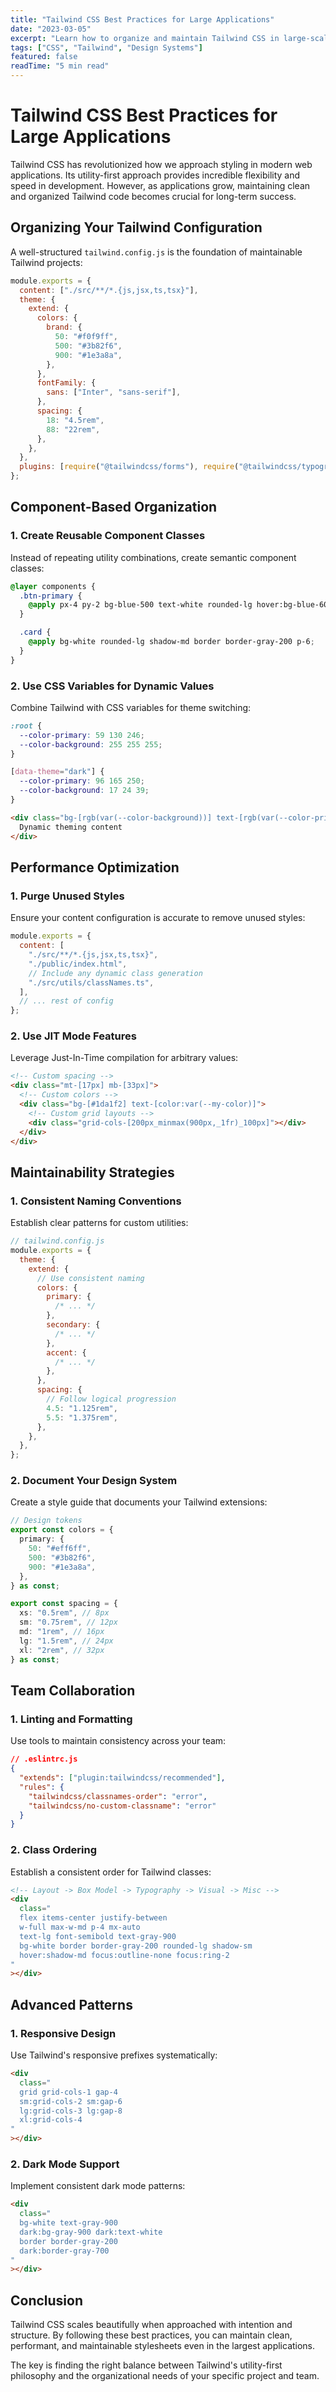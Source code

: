 ```yaml
---
title: "Tailwind CSS Best Practices for Large Applications"
date: "2023-03-05"
excerpt: "Learn how to organize and maintain Tailwind CSS in large-scale applications while keeping your stylesheets clean and performant."
tags: ["CSS", "Tailwind", "Design Systems"]
featured: false
readTime: "5 min read"
---
```


# Tailwind CSS Best Practices for Large Applications

Tailwind CSS has revolutionized how we approach styling in modern web applications. Its utility-first approach provides incredible flexibility and speed in development. However, as applications grow, maintaining clean and organized Tailwind code becomes crucial for long-term success.

## Organizing Your Tailwind Configuration

A well-structured `tailwind.config.js` is the foundation of maintainable Tailwind projects:

```javascript
module.exports = {
  content: ["./src/**/*.{js,jsx,ts,tsx}"],
  theme: {
    extend: {
      colors: {
        brand: {
          50: "#f0f9ff",
          500: "#3b82f6",
          900: "#1e3a8a",
        },
      },
      fontFamily: {
        sans: ["Inter", "sans-serif"],
      },
      spacing: {
        18: "4.5rem",
        88: "22rem",
      },
    },
  },
  plugins: [require("@tailwindcss/forms"), require("@tailwindcss/typography")],
};
```

## Component-Based Organization

### 1. Create Reusable Component Classes

Instead of repeating utility combinations, create semantic component classes:

```css
@layer components {
  .btn-primary {
    @apply px-4 py-2 bg-blue-500 text-white rounded-lg hover:bg-blue-600 focus:ring-2 focus:ring-blue-300 transition-colors;
  }

  .card {
    @apply bg-white rounded-lg shadow-md border border-gray-200 p-6;
  }
}
```

### 2. Use CSS Variables for Dynamic Values

Combine Tailwind with CSS variables for theme switching:

```css
:root {
  --color-primary: 59 130 246;
  --color-background: 255 255 255;
}

[data-theme="dark"] {
  --color-primary: 96 165 250;
  --color-background: 17 24 39;
}
```

```html
<div class="bg-[rgb(var(--color-background))] text-[rgb(var(--color-primary))]">
  Dynamic theming content
</div>
```

## Performance Optimization

### 1. Purge Unused Styles

Ensure your content configuration is accurate to remove unused styles:

```javascript
module.exports = {
  content: [
    "./src/**/*.{js,jsx,ts,tsx}",
    "./public/index.html",
    // Include any dynamic class generation
    "./src/utils/classNames.ts",
  ],
  // ... rest of config
};
```

### 2. Use JIT Mode Features

Leverage Just-In-Time compilation for arbitrary values:

```html
<!-- Custom spacing -->
<div class="mt-[17px] mb-[33px]">
  <!-- Custom colors -->
  <div class="bg-[#1da1f2] text-[color:var(--my-color)]">
    <!-- Custom grid layouts -->
    <div class="grid-cols-[200px_minmax(900px,_1fr)_100px]"></div>
  </div>
</div>
```

## Maintainability Strategies

### 1. Consistent Naming Conventions

Establish clear patterns for custom utilities:

```javascript
// tailwind.config.js
module.exports = {
  theme: {
    extend: {
      // Use consistent naming
      colors: {
        primary: {
          /* ... */
        },
        secondary: {
          /* ... */
        },
        accent: {
          /* ... */
        },
      },
      spacing: {
        // Follow logical progression
        4.5: "1.125rem",
        5.5: "1.375rem",
      },
    },
  },
};
```

### 2. Document Your Design System

Create a style guide that documents your Tailwind extensions:

```typescript
// Design tokens
export const colors = {
  primary: {
    50: "#eff6ff",
    500: "#3b82f6",
    900: "#1e3a8a",
  },
} as const;

export const spacing = {
  xs: "0.5rem", // 8px
  sm: "0.75rem", // 12px
  md: "1rem", // 16px
  lg: "1.5rem", // 24px
  xl: "2rem", // 32px
} as const;
```

## Team Collaboration

### 1. Linting and Formatting

Use tools to maintain consistency across your team:

```json
// .eslintrc.js
{
  "extends": ["plugin:tailwindcss/recommended"],
  "rules": {
    "tailwindcss/classnames-order": "error",
    "tailwindcss/no-custom-classname": "error"
  }
}
```

### 2. Class Ordering

Establish a consistent order for Tailwind classes:

```html
<!-- Layout -> Box Model -> Typography -> Visual -> Misc -->
<div
  class="
  flex items-center justify-between
  w-full max-w-md p-4 mx-auto
  text-lg font-semibold text-gray-900
  bg-white border border-gray-200 rounded-lg shadow-sm
  hover:shadow-md focus:outline-none focus:ring-2
"
></div>
```

## Advanced Patterns

### 1. Responsive Design

Use Tailwind's responsive prefixes systematically:

```html
<div
  class="
  grid grid-cols-1 gap-4
  sm:grid-cols-2 sm:gap-6
  lg:grid-cols-3 lg:gap-8
  xl:grid-cols-4
"
></div>
```

### 2. Dark Mode Support

Implement consistent dark mode patterns:

```html
<div
  class="
  bg-white text-gray-900
  dark:bg-gray-900 dark:text-white
  border border-gray-200
  dark:border-gray-700
"
></div>
```

## Conclusion

Tailwind CSS scales beautifully when approached with intention and structure. By following these best practices, you can maintain clean, performant, and maintainable stylesheets even in the largest applications.

The key is finding the right balance between Tailwind's utility-first philosophy and the organizational needs of your specific project and team.
